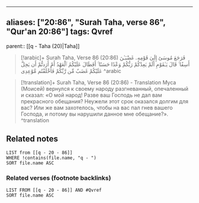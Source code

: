 
---
aliases: ["20:86", "Surah Taha, verse 86", "Qur'an 20:86"]
tags: Qvref
---

parent:: [[q - Taha (20)|Taha]]

> [!arabic]+ Surah Taha, Verse 86 (20:86)
> <span class="quran-arabic">فَرَجَعَ مُوسَىٰٓ إِلَىٰ قَوْمِهِۦ غَضْبَـٰنَ أَسِفًا ۚ قَالَ يَـٰقَوْمِ أَلَمْ يَعِدْكُمْ رَبُّكُمْ وَعْدًا حَسَنًا ۚ أَفَطَالَ عَلَيْكُمُ ٱلْعَهْدُ أَمْ أَرَدتُّمْ أَن يَحِلَّ عَلَيْكُمْ غَضَبٌ مِّن رَّبِّكُمْ فَأَخْلَفْتُم مَّوْعِدِى</span>
^arabic

> [!translation]+ Surah Taha, Verse 86 (20:86) - Translation
> Муса (Моисей) вернулся к своему народу разгневанный, опечаленный и сказал: «О мой народ! Разве ваш Господь не дал вам прекрасного обещания? Неужели этот срок оказался долгим для вас? Или же вам захотелось, чтобы на вас пал гнев вашего Господа, и потому вы нарушили данное мне обещание?».
^translation



## Related notes
```dataview
LIST from [[q - 20 - 86]]
WHERE !contains(file.name, "q - ")
SORT file.name ASC
```

### Related verses (footnote backlinks)
```dataview
LIST FROM [[q - 20 - 86]] AND #Qvref
SORT file.name ASC
```

